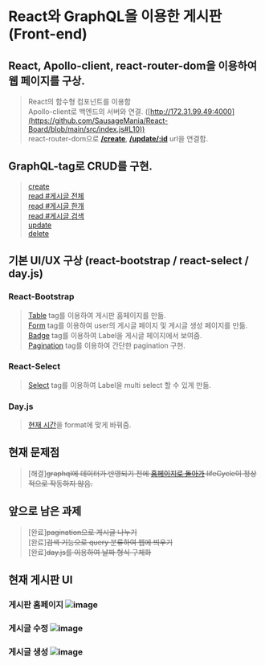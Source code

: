 # React와 GraphQL을 이용한 게시판(Front-end)
## React, Apollo-client, react-router-dom을 이용하여 웹 페이지를 구상.  
  > React의 함수형 컴포넌트를 이용함  
  > Apollo-client로 백엔드의 서버와 연결. ([http://172.31.99.49:4000](https://github.com/SausageMania/React-Board/blob/main/src/index.js#L10))  
  > react-router-dom으로 [**/create**](https://github.com/SausageMania/React-Board/blob/main/src/App.js#L12), [**/update/:id**](https://github.com/SausageMania/React-Board/blob/main/src/App.js#L13) url을 연결함. 
## GraphQL-tag로 CRUD를 구현.
  > [create](https://github.com/SausageMania/React-Board/blob/main/src/gql/mutation.js#L15)  
  > [read #게시글 전체](https://github.com/SausageMania/React-Board/blob/main/src/gql/query.js#L3)  
  > [read #게시글 한개](https://github.com/SausageMania/React-Board/blob/main/src/gql/mutation.js#L3)  
  > [read #게시글 검색](https://github.com/SausageMania/React-Board/blob/main/src/gql/query.js#L18)  
  > [update](https://github.com/SausageMania/React-Board/blob/main/src/gql/mutation.js#L26)  
  > [delete](https://github.com/SausageMania/React-Board/blob/main/src/gql/mutation.js#L37)  
## 기본 UI/UX 구상 (react-bootstrap / react-select / day.js)
### React-Bootstrap
  > [Table](https://github.com/SausageMania/React-Board/blob/main/src/pages/BoardList.js#L41) tag를 이용하여 게시판 홈페이지를 만듦.  
  > [Form](https://github.com/SausageMania/React-Board/blob/main/src/pages/UpdateBoard.js#L71) tag를 이용하여 user의 게시글 페이지 및 게시글 생성 페이지를 만듦.  
  > [Badge](https://github.com/SausageMania/React-Board/blob/main/src/pages/BoardList.js#L202) tag를 이용하여 Label을 게시글 페이지에서 보여줌.  
  > [Pagination](https://github.com/SausageMania/React-Board/blob/main/src/pages/BoardList.js#L124) tag를 이용하여 간단한 pagination 구현.  
  
### React-Select
  > [Select](https://github.com/SausageMania/React-Board/blob/main/src/pages/UpdateBoard.js#L167) tag를 이용하여 Label을 multi select 할 수 있게 만듦.

### Day.js
  > [현재 시간](https://github.com/SausageMania/React-Board/blob/main/src/pages/BoardList.js#L277)을 format에 맞게 바꿔줌.

## 현재 문제점
  > [해결]~~graphql에 데이터가 반영되기 전에 [홈페이지로 돌아가](https://github.com/SausageMania/React-Board/blob/main/src/pages/UpdateBoard.js#L54) lifeCycle이 정상적으로 작동하지 않음.~~

## 앞으로 남은 과제
  > [완료]~~pagination으로 게시글 나누기~~  
  > [완료]~~검색 기능으로 query 분류하여 웹에 띄우기~~  
  > [완료]~~day.js를 이용하여 날짜 형식 구체화~~
  
## 현재 게시판 UI

### **게시판 홈페이지** ![image](https://user-images.githubusercontent.com/46717432/110579754-c1c0e600-81aa-11eb-94eb-172dfe8c6ef2.png)  
### **게시글 수정** ![image](https://user-images.githubusercontent.com/46717432/110579834-ddc48780-81aa-11eb-9aff-0446f69a9a16.png)  
### **게시글 생성** ![image](https://user-images.githubusercontent.com/46717432/110579795-ceddd500-81aa-11eb-98b2-919db6100fa1.png)


